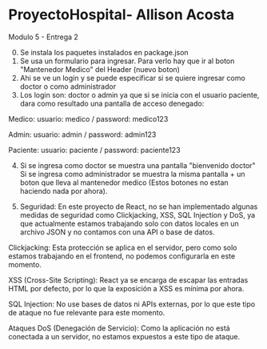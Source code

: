 # ProyectoHospital- Allison Acosta
Modulo 5 - Entrega 2

0. Se instala los paquetes instalados en package.json 
1. Se usa un formulario para ingresar. Para verlo hay que ir al boton "Mantenedor Medico" del Header (nuevo boton)
2. Ahi se ve un login y se puede especificar si se quiere ingresar como doctor o como administrador
3. Los login son: doctor o admin ya que si se inicia con el usuario paciente, dara como resultado una pantalla de acceso denegado:

Medico:
usuario: medico / password: medico123

Admin:
usuario: admin / password: admin123

Paciente:
usuario: paciente / password: paciente123

4. Si se ingresa como doctor se muestra una pantalla "bienvenido doctor"
    Si se ingresa como administrador se muestra la misma pantalla + un boton que lleva al mantenedor medico (Estos botones no estan haciendo nada por ahora).

5. Seguridad:
    En este proyecto de React, no se han implementado algunas medidas de seguridad como Clickjacking, XSS, SQL Injection y DoS, ya que actualmente estamos trabajando solo con datos locales en un archivo JSON y no contamos con una API o base de datos.

Clickjacking: Esta protección se aplica en el servidor, pero como solo estamos trabajando en el frontend, no podemos configurarla en este momento.

XSS (Cross-Site Scripting): React ya se encarga de escapar las entradas HTML por defecto, por lo que la exposición a XSS es mínima por ahora.

SQL Injection: No use bases de datos ni APIs externas, por lo que este tipo de ataque no fue relevante para este momento.

Ataques DoS (Denegación de Servicio): Como la aplicación no está conectada a un servidor, no estamos expuestos a este tipo de ataque.
